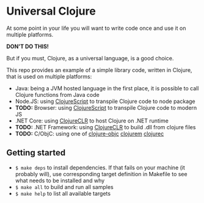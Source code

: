 # Universal Clojure

At some point in your life you will want to write code once and use it on multiple platforms.

**DON'T DO THIS!**

But if you must, Clojure, as a universal language, is a good choice.

This repo provides an example of a simple library code, written in Clojure, that is used on multiple platforms:
- Java: being a JVM hosted language in the first place, it is possible to call Clojure functions from Java code
- Node.JS: using [ClojureScript](https://clojurescript.org/) to transpile Clojure code to node package
- **TODO:** Browser: using [ClojureScript](https://clojurescript.org/) to transpile Clojure code to modern JS
- .NET Core: using [ClojureCLR](https://github.com/clojure/clojure-clr) to host Clojure on .NET runtime
- **TODO:** .NET Framework: using [ClojureCLR](https://github.com/clojure/clojure-clr) to build .dll from clojure files
- **TODO:** C/ObjC: using one of [clojure-objc](https://github.com/galdolber/clojure-objc) [clojurem](https://github.com/joshaber/clojurem) [clojurec](https://github.com/schani/clojurec)

## Getting started

- `$ make deps` to install dependencies. If that fails on your machine (it probably will), use corresponding target definition in Makefile to see what needs to be installed and why
- `$ make all` to build and run all samples
- `$ make help` to list all available targets